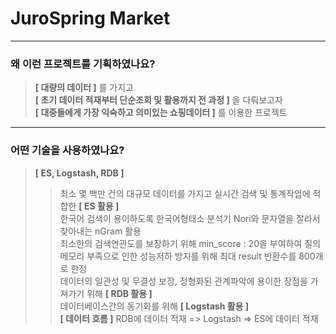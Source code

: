 # JuroSpring Market
------------
### 왜 이런 프로젝트를 기획하였나요?
> **[ 대량의 데이터 ]** 를 가지고<br/>
> **[ 초기 데이터 적재부터 단순조회 및 활용까지 전 과정 ]** 을 다뤄보고자<br/>
> **[ 대중들에게 가장 익숙하고 의미있는 쇼핑데이터 ]** 를 이용한 프로젝트<br/>
------------
### 어떤 기술을 사용하였나요?
> **[ ES, Logstash, RDB ]**
> > 최소 몇 백만 건의 대규모 데이터를 가지고 실시간 검색 및 통계작업에 적합한 **[ ES 활용 ]**<br/>
> >   한국어 검색이 용이하도록 한국어형태소 분석기 Nori와 문자열을 잘라서 찾아내는 nGram 활용<br/>
> >   최소한의 검색연관도를 보장하기 위해 min_score : 20을 부여하여 질의<br/>
> >   메모리 부족으로 인한 성능저하 방지를 위해 최대 result 반환수를 800개로 한정<br/>
> > 데이터의 일관성 및 무결성 보장, 정형화된 관계파악에 용이한 장점을 가져가기 위해 **[ RDB 활용 ]**<br/>
> > 데이터베이스간의 동기화를 위해 **[ Logstash 활용 ]**<br/>
> > **[ 데이터 흐름 ]** RDB에 데이터 적재 => Logstash => ES에 데이터 적재<br/>
